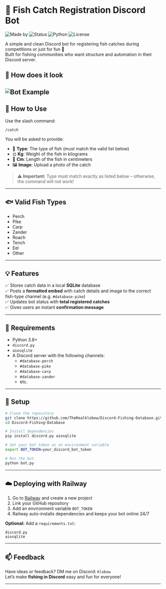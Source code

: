 # 🎣 Fish Catch Registration Discord Bot

![Made by](https://img.shields.io/badge/Made%20by-Klobow-purple)
![Status](https://img.shields.io/badge/Status-BETA-yellow)
![Python](https://img.shields.io/badge/Python-3.8%2B-blue)
![License](https://img.shields.io/badge/License-MIT-green)

A simple and clean Discord bot for registering fish catches during competitions or just for fun 🎉  
Built for fishing communities who want structure and automation in their Discord server.

## 📸 How does it look

![Bot Example](https://imgur.com/a/gFm5umW)
---

## 🔧 How to Use

Use the slash command:

```
/catch
```

You will be asked to provide:

- 🎣 **Type**: The type of fish (must match the valid list below)
- ⚖️ **Kg**: Weight of the fish in kilograms
- 📏 **Cm**: Length of the fish in centimeters
- 🖼️ **Image**: Upload a photo of the catch

> ⚠️ **Important:** Type must match exactly as listed below – otherwise, the command will not work!

---

## 🐟 Valid Fish Types

- Perch  
- Pike  
- Carp  
- Zander  
- Roach  
- Tench  
- Eel  
- Other

---

## 💡 Features

✅ Stores catch data in a local **SQLite** database  
✅ Posts a **formatted embed** with catch details and image to the correct fish-type channel (e.g. `#database-pike`)  
✅ Updates bot status with **total registered catches**  
✅ Gives users an instant **confirmation message**

---

## 🧰 Requirements

- Python 3.8+
- `discord.py`
- `aiosqlite`
- A Discord server with the following channels:
  - `#database-perch`
  - `#database-pike`
  - `#database-carp`
  - `#database-zander`
  - etc.

---

## 🚀 Setup

```bash
# Clone the repository
git clone https://github.com/TheRealklobow/Discord-Fishing-Database.git
cd Discord-Fishing-Database

# Install dependencies
pip install discord.py aiosqlite

# Set your bot token as an environment variable
export BOT_TOKEN=your_discord_bot_token

# Run the bot
python bot.py
```

---

## ☁️ Deploying with Railway

1. Go to [Railway](https://railway.app) and create a new project  
2. Link your GitHub repository  
3. Add an environment variable `BOT_TOKEN`  
4. Railway auto-installs dependencies and keeps your bot online 24/7

**Optional:** Add a `requirements.txt`:

```
discord.py
aiosqlite
```

---

## 📫 Feedback

Have ideas or feedback? DM me on Discord: `Klobow`  
Let’s make **fishing in Discord** easy and fun for everyone!

---
